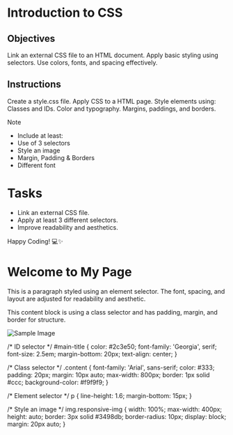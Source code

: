 # Introduction to CSS

## Objectives
Link an external CSS file to an HTML document.
Apply basic styling using selectors.
Use colors, fonts, and spacing effectively.

## Instructions

Create a style.css file.
Apply CSS to a HTML page.
Style elements using:
Classes and IDs.
Color and typography.
Margins, paddings, and borders.

>[!NOTE]
>  - Include at least:
>  - Use of 3 selectors
>  - Style an image
>  - Margin, Padding & Borders
>  - Different font

# Tasks
 - Link an external CSS file.
 - Apply at least 3 different selectors.
 - Improve readability and aesthetics.

Happy Coding! 💻✨
<!DOCTYPE html>
<html lang="en">
<head>
  <meta charset="UTF-8">
  <meta name="viewport" content="width=device-width, initial-scale=1.0">
  <title>Styled Page</title>
  <link rel="stylesheet" href="style.css">
</head>
<body>

  <h1 id="main-title">Welcome to My Page</h1>

  <div class="content">
    <p>This is a paragraph styled using an element selector. The font, spacing, and layout are adjusted for readability and aesthetic.</p>
    <p class="highlight">This content block is using a class selector and has padding, margin, and border for structure.</p>
    <img src="img.jpg/400" alt="Sample Image" class="responsive-img">
  </div>

</body>
</html>


/* ID selector */
#main-title {
  color: #2c3e50;
  font-family: 'Georgia', serif;
  font-size: 2.5em;
  margin-bottom: 20px;
  text-align: center;
}

/* Class selector */
.content {
  font-family: 'Arial', sans-serif;
  color: #333;
  padding: 20px;
  margin: 10px auto;
  max-width: 800px;
  border: 1px solid #ccc;
  background-color: #f9f9f9;
}

/* Element selector */
p {
  line-height: 1.6;
  margin-bottom: 15px;
}

/* Style an image */
img.responsive-img {
  width: 100%;
  max-width: 400px;
  height: auto;
  border: 3px solid #3498db;
  border-radius: 10px;
  display: block;
  margin: 20px auto;
}
